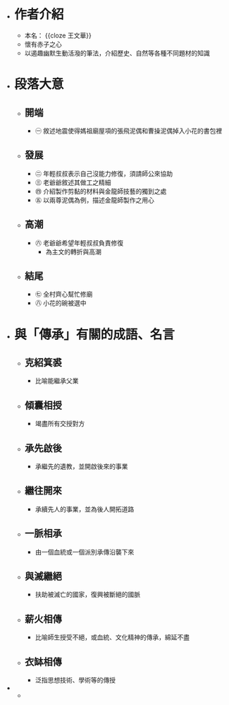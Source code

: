 - # 作者介紹
	- 本名： {{cloze 王文華}}
	- 懷有赤子之心
	- 以遏趣幽默生動活潑的筆法，介紹歷史、自然等各種不同題材的知識
- # 段落大意
	- ## 開端
		- ㊀ 敘述地震使得媽祖廟屋項的張飛泥偶和曹操泥偶掉入小花的書包裡
	- ## 發展
		- ㊁ 年輕叔叔表示自己沒能力修復，須請師公來協助
		- ㊂ 老爺爺敘述其做工之精細
		- ㊃ 介紹製作剪黏的材料與金龍師技藝的獨到之處
		- ㊄ 以兩尊泥偶為例，描述金龍師製作之用心
	- ## 高潮
		- ㊅ 老爺爺希望年輕叔叔負責修復
			- 為主文的轉折與高潮
	- ## 結尾
		- ㊆ 全村齊心幫忙修廟
		- ㊇ 小花的碗被選中
- # 與「傳承」有關的成語、名言
	- ## 克紹箕裘
		- 比喻能繼承父業
	- ## 傾囊相授
		- 竭盡所有交授對方
	- ## 承先啟後
		- 承繼先的遺教，並開啟後來的事業
	- ## 繼往開來
		- 承續先人的事業，並為後人開拓道路
	- ## 一脈相承
		- 由一個血統或一個派別承傳沿襲下來
	- ## 與滅繼絕
		- 扶助被滅亡的國家，復興被斷絕的國脈
	- ## 薪火相傳
		- 比喻師生授受不絕，或血統、文化精神的傳承，綿延不盡
	- ## 衣缽相傳
		- 泛指思想技術、學術等的傳授
-
	-